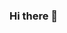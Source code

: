 ### Hi there 👋

<!--
**NurcanCetinbas/NurcanCetinbas** is a ✨ _special_ ✨ repository because its `README.md` (this file) appears on your GitHub profile.

I am a Data Analyst, who is passionate about metrics, graphs, and analytics. Also, I enjoy Big Data, Artificial Intelligence, Machine Learning, and Natural Language Processing.
I love working with Python, R, Squeal, Power BI, Excel, and Tableau among other languages and technologies.

<img src ="https://github.com/NurcanCetinbas/NurcanCetinbas/blob/d04b83cf2422e9efe8eff0f6340ee48fe13078aa/Screen%20Shot%202023-01-05%20at%203.58.07%20PM.png"/>
